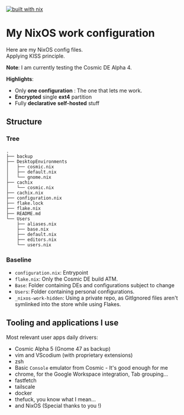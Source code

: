 [![built with nix](https://img.shields.io/static/v1?logo=nixos&logoColor=white&label=&message=Built%20with%20Nix&color=41439a)](https://builtwithnix.org)

# My NixOS work configuration

Here are my NixOS config files.  
Applying KISS principle.

**Note**: I am currently testing the Cosmic DE Alpha 4.

**Highlights**:

- Only **one configuration** : The one that lets me work.
- **Encrypted** single **ext4** partition
- Fully **declarative** **self-hosted** stuff


## Structure

### Tree 

```tree
.
├── backup
├── DesktopEnvironments
│   ├── cosmic.nix
│   ├── default.nix
│   └── gnome.nix
├── cachix
│   └── cosmic.nix
├── cachix.nix
├── configuration.nix
├── flake.lock
├── flake.nix
├── README.md
└── Users
    ├── aliases.nix
    ├── base.nix
    ├── default.nix
    ├── editors.nix
    └── users.nix
```

### Baseline

- `configuration.nix`: Entrypoint
- `flake.nix`: Only the Cosmic DE build ATM.
- `Base`: Folder containing DEs and configurations subject to change
- `Users`: Folder containing personal configurations.
- `_nixos-work-hidden`: Using a private repo, as GitIgnored files aren't symlinked into the store while using Flakes.


## Tooling and applications I use

Most relevant user apps daily drivers:

- Cosmic Alpha 5 (Gnome 47 as backup)
- vim and VScodium (with proprietary extensions)
- zsh
- Basic `Console` emulator from Cosmic - It's good enough for me
- chrome, for the Google Workspace integration, Tab grouping...
- fastfetch
- tailscale
- docker
- thefuck, you know what I mean...
- and NixOS (Special thanks to you !)
